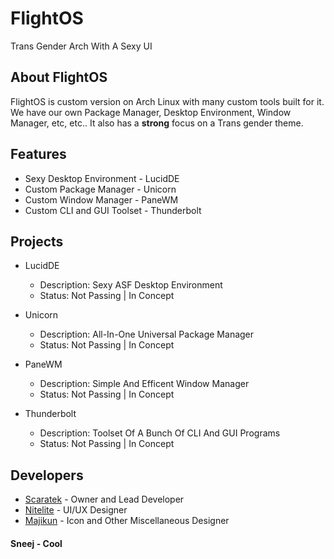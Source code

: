# FlightOS
Trans Gender Arch With A Sexy UI

## About FlightOS
FlightOS is custom version on Arch Linux with many custom tools built for it. We have our own Package Manager, Desktop Environment, Window Manager, etc, etc.. It also has a **strong** focus on a Trans gender theme.

## Features
- Sexy Desktop Environment - LucidDE
- Custom Package Manager - Unicorn
- Custom Window Manager - PaneWM
- Custom CLI and GUI Toolset - Thunderbolt

## Projects
- LucidDE
  - Description: Sexy ASF Desktop Environment
  - Status: Not Passing | In Concept
  
- Unicorn
  - Description: All-In-One Universal Package Manager
  - Status: Not Passing | In Concept
  
- PaneWM
  - Description: Simple And Efficent Window Manager
  - Status: Not Passing | In Concept
  
- Thunderbolt
  - Description: Toolset Of A Bunch Of CLI And GUI Programs
  - Status: Not Passing | In Concept

## Developers
- [Scaratek](https://github.com/scaratek) - Owner and Lead Developer
- [Nitelite](https://github.com/lappyxd) - UI/UX Designer
- [Majikun](https://github.com/madjikdotpng) - Icon and Other Miscellaneous Designer


#### Sneej - Cool
